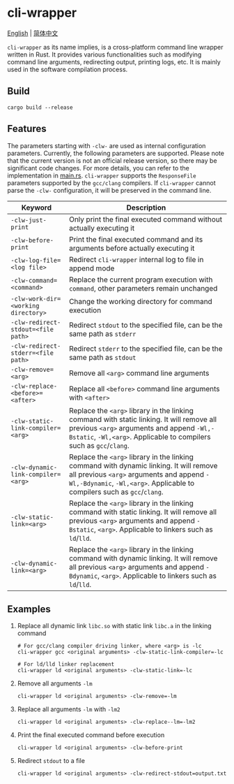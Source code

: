 # cli-wrapper

[English](README.md) | [简体中文](README_CN.md)

`cli-wrapper` as its name implies, is a cross-platform command line wrapper written in Rust. It provides various functionalities such as modifying command line arguments, redirecting output, printing logs, etc. It is mainly used in the software compilation process.

## Build

```shell
cargo build --release
```

## Features

The parameters starting with `-clw-` are used as internal configuration parameters. Currently, the following parameters are supported. Please note that the current version is not an official release version, so there may be significant code changes. For more details, you can refer to the implementation in [main.rs](src/main.rs).
`cli-wrapper` supports the `ResponseFile` parameters supported by the `gcc/clang` compilers. If `cli-wrapper` cannot parse the `-clw-` configuration, it will be preserved in the command line.

| Keyword                             | Description                                                                                                                                                                                                    |
| ----------------------------------- | -------------------------------------------------------------------------------------------------------------------------------------------------------------------------------------------------------------- |
| `-clw-just-print`                   | Only print the final executed command without actually executing it                                                                                                                                            |
| `-clw-before-print`                 | Print the final executed command and its arguments before actually executing it                                                                                                                                |
| `-clw-log-file=<log file>`          | Redirect `cli-wrapper` internal log to file in append mode                                                                                                                                                     |
| `-clw-command=<command>`            | Replace the current program execution with `command`, other parameters remain unchanged                                                                                                                        |
| `-clw-work-dir=<working directory>` | Change the working directory for command execution                                                                                                                                                             |
| `-clw-redirect-stdout=<file path>`  | Redirect `stdout` to the specified file, can be the same path as `stderr`                                                                                                                                      |
| `-clw-redirect-stderr=<file path>`  | Redirect `stderr` to the specified file, can be the same path as `stdout`                                                                                                                                      |
| `-clw-remove=<arg>`                 | Remove all `<arg>` command line arguments                                                                                                                                                                      |
| `-clw-replace-<before>=<after>`     | Replace all `<before>` command line arguments with `<after>`                                                                                                                                                   |
| `-clw-static-link-compiler=<arg>`   | Replace the `<arg>` library in the linking command with static linking. It will remove all previous `<arg>` arguments and append `-Wl,-Bstatic`, `-Wl,<arg>`. Applicable to compilers such as `gcc`/`clang`.   |
| `-clw-dynamic-link-compiler=<arg>`  | Replace the `<arg>` library in the linking command with dynamic linking. It will remove all previous `<arg>` arguments and append `-Wl,-Bdynamic`, `-Wl,<arg>`. Applicable to compilers such as `gcc`/`clang`. |
| `-clw-static-link=<arg>`            | Replace the `<arg>` library in the linking command with static linking. It will remove all previous `<arg>` arguments and append `-Bstatic`, `<arg>`. Applicable to linkers such as `ld`/`lld`.                |
| `-clw-dynamic-link=<arg>`           | Replace the `<arg>` library in the linking command with dynamic linking. It will remove all previous `<arg>` arguments and append `-Bdynamic`, `<arg>`. Applicable to linkers such as `ld`/`lld`.              |

## Examples

1. Replace all dynamic link `libc.so` with static link `libc.a` in the linking command

   ```shell
   # For gcc/clang compiler driving linker, where <arg> is -lc
   cli-wrapper gcc <original arguments> -clw-static-link-compiler=-lc

   # For ld/lld linker replacement
   cli-wrapper ld <original arguments> -clw-static-link=-lc
   ```

2. Remove all arguments `-lm`

   ```shell
   cli-wrapper ld <original arguments> -clw-remove=-lm
   ```

3. Replace all arguments `-lm` with `-lm2`

   ```shell
   cli-wrapper ld <original arguments> -clw-replace--lm=-lm2
   ```

4. Print the final executed command before execution

   ```shell
   cli-wrapper ld <original arguments> -clw-before-print
   ```

5. Redirect `stdout` to a file
   ```shell
   cli-wrapper ld <original arguments> -clw-redirect-stdout=output.txt
   ```
